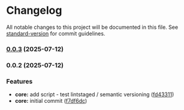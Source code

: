 # Changelog

All notable changes to this project will be documented in this file. See [standard-version](https://github.com/conventional-changelog/standard-version) for commit guidelines.

### [0.0.3](https://github.com/ddbdzung/Demo/compare/v0.0.2...v0.0.3) (2025-07-12)

### 0.0.2 (2025-07-12)


### Features

* **core:** add script - test lintstaged / semantic versioning ([fd43311](https://github.com/ddbdzung/Demo/commit/fd4331172216fd85881a8cadd574c76a51c9ca5b))
* **core:** initial commit ([f7df6dc](https://github.com/ddbdzung/Demo/commit/f7df6dc60e682fefed1a27ec0912ce43c339c9f3))

